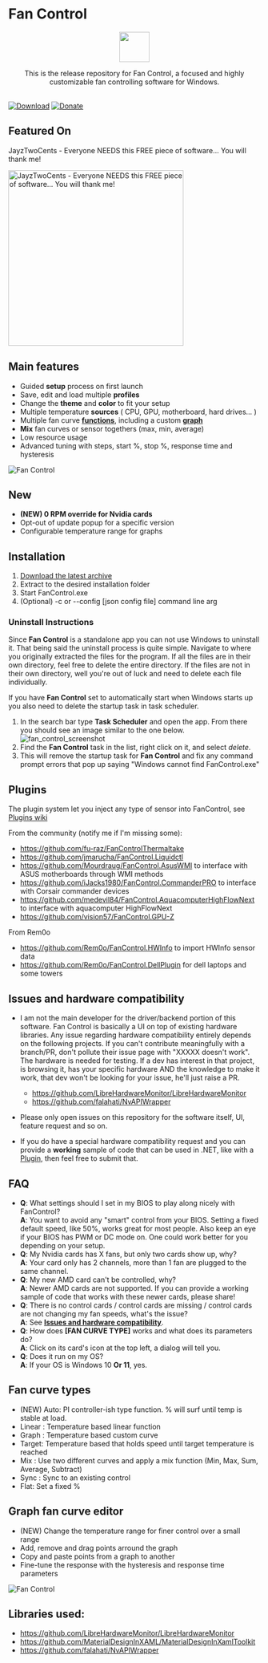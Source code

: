 # Fan Control

<p align=center>
  <img src="Images/logo.gif" width=60/>
</p>
<p align=center>This is the release repository for Fan Control, a focused and highly customizable fan controlling software for Windows.</span>

<br>
<br>

[![Download](https://img.shields.io/badge/Download-FanControl-green.svg?style=flat&logo=download)](/FanControl.zip?raw=true)
[![Donate](https://img.shields.io/badge/Donate-PayPal-blue.svg?style=flat&logo=paypal)](https://www.paypal.com/cgi-bin/webscr?cmd=_donations&business=N4JPSTUQHRJM8&currency_code=USD&source=url&item_name=Fan+Control)

## Featured On
JayzTwoCents - Everyone NEEDS this FREE piece of software... You will thank me!

<a href="https://www.youtube.com/watch?v=uDPKVKBMQU8"><img alt="JayzTwoCents - Everyone NEEDS this FREE piece of software... You will thank me!" src="https://i.ytimg.com/vi/uDPKVKBMQU8/hq720.jpg?sqp=-oaymwEcCNAFEJQDSFXyq4qpAw4IARUAAIhCGAFwAcABBg==&amp;rs=AOn4CLDpjcuKgjSlSO8bZt8bcG4eKoRB4Q" width="350" /></a>

## Main features

* Guided __setup__ process on first launch
* Save, edit and load multiple __profiles__
* Change the __theme__ and __color__ to fit your setup
* Multiple temperature __sources__ ( CPU, GPU, motherboard, hard drives... )
* Multiple fan curve __[functions](#fan-curve-types)__, including a custom __[graph](#graph-fan-curve-editor)__
* __Mix__ fan curves or sensor togethers (max, min, average)
* Low resource usage
* Advanced tuning with steps, start %, stop %, response time and hysteresis

![Fan Control](Images/MainUI.png)

## New
* __(NEW) 0 RPM override for Nvidia cards__
* Opt-out of update popup for a specific version
* Configurable temperature range for graphs

## Installation

1. [Download the latest archive](/FanControl.zip?raw=true)
2. Extract to the desired installation folder
3. Start FanControl.exe
4. (Optional) -c or --config [json config file] command line arg 

### Uninstall Instructions
Since __Fan Control__ is a standalone app you can not use Windows to uninstall it. That being said the uninstall process is quite simple. Navigate to where you originally extracted the files for the program. If all the files are in their own directory, feel free to delete the entire directory. If the files are not in their own directory, well you're out of luck and need to delete each file individually.

If you have __Fan Control__ set to automatically start when Windows starts up you also need to delete the startup task in task scheduler.
1) In the search bar type __Task Scheduler__ and open the app. From there you should see an image similar to the one below.
![fan_control_screenshot](https://user-images.githubusercontent.com/33143771/196514548-19097cab-a3f1-447a-8a94-778c749d73f2.png)
2) Find the __Fan Control__ task in the list, right click on it, and select _delete_.
3) This will remove the startup task for __Fan Control__ and fix any command prompt errors that pop up saying "Windows cannot find FanControl.exe"

## Plugins

 The plugin system let you inject any type of sensor into FanControl, see [Plugins wiki](https://github.com/Rem0o/FanControl.Releases/wiki/Plugins)

From the community (notify me if I'm missing some):
* https://github.com/fu-raz/FanControlThermaltake
* https://github.com/jmarucha/FanControl.Liquidctl
* https://github.com/Mourdraug/FanControl.AsusWMI to interface with ASUS motherboards through WMI methods
* https://github.com/iJacks1980/FanControl.CommanderPRO to interface with Corsair commander devices
* https://github.com/medevil84/FanControl.AquacomputerHighFlowNext to interface with aquacomputer HighFlowNext 
* https://github.com/vision57/FanControl.GPU-Z

From Rem0o
* https://github.com/Rem0o/FanControl.HWInfo to import HWInfo sensor data
* https://github.com/Rem0o/FanControl.DellPlugin for dell laptops and some towers

## Issues and hardware compatibility

* I am not the main developer for the driver/backend portion of this software. Fan Control is basically a UI on top of existing hardware libraries. Any issue regarding hardware compatibility entirely depends on the following projects. If you can't contribute meaningfully with a branch/PR, don't pollute their issue page with "XXXXX doesn't work". The hardware is needed for testing. If a dev has interest in that project, is browsing it, has your specific hardware AND the knowledge to make it work, that dev won't be looking for your issue, he'll just raise a PR.
  * https://github.com/LibreHardwareMonitor/LibreHardwareMonitor
  * https://github.com/falahati/NvAPIWrapper
  
* Please only open issues on this repository for the software itself, UI, feature request and so on.
* If you do have a special hardware compatibility request and you can provide a __working__ sample of code that can be used in .NET, like with a [Plugin](https://github.com/Rem0o/FanControl.Releases/wiki/Plugins), then feel free to submit that.

## FAQ
* __Q__: What settings should I set in my BIOS to play along nicely with FanControl?
<br>__A__: You want to avoid any "smart" control from your BIOS. Setting a fixed default speed, like 50%, works great for most people. Also keep an eye if your BIOS has PWM or DC mode on. One could work better for you depending on your setup.
* __Q__: My Nvidia cards has X fans, but only two cards show up, why?
<br>__A__: Your card only has 2 channels, more than 1 fan are plugged to the same channel.
* __Q__: My new AMD card can't be controlled, why?
<br>__A__: Newer AMD cards are not supported. If you can provide a working sample of code that works with these newer cards, please share!
* __Q__: There is no control cards / control cards are missing / control cards are not changing my fan speeds, what's the issue?
<br>__A__: See __[ Issues and hardware compatibility](#issues-and-hardware-compatibility)__.
* __Q__: How does __[FAN CURVE TYPE]__ works and what does its parameters do?
<br>__A__: Click on its card's icon at the top left, a dialog will tell you.
* __Q__: Does it run on my OS?
<br>__A__: If your OS is Windows 10 __Or 11__, yes.

## Fan curve types

* (NEW) Auto: PI controller-ish type function. % will surf until temp is stable at load. 
* Linear : Temperature based linear function
* Graph : Temperature based custom curve
* Target: Temperature based that holds speed until target temperature is reached
* Mix : Use two different curves and apply a mix function (Min, Max, Sum, Average, Subtract)
* Sync : Sync to an existing control
* Flat: Set a fixed %

## Graph fan curve editor

* (NEW) Change the temperature range for finer control over a small range
* Add, remove and drag points arround the graph
* Copy and paste points from a graph to another
* Fine-tune the response with the hysteresis and response time parameters

![Fan Control](Images/GraphDialog.png)

## Libraries used:
* https://github.com/LibreHardwareMonitor/LibreHardwareMonitor
* https://github.com/MaterialDesignInXAML/MaterialDesignInXamlToolkit
* https://github.com/falahati/NvAPIWrapper
